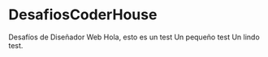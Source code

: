 # DesafiosCoderHouse
Desafíos de Diseñador Web
Hola, esto es un test
Un pequeño test
Un lindo test.
